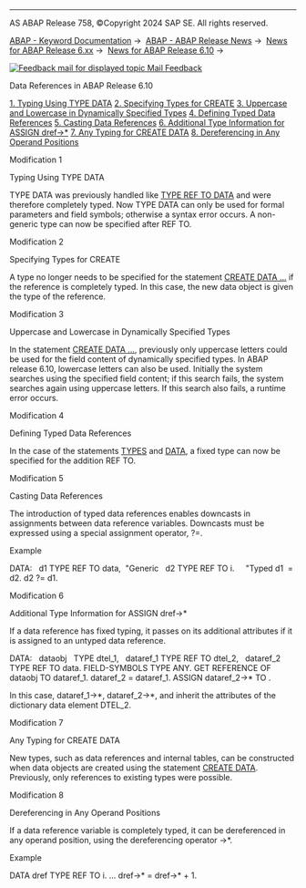   

* * *

AS ABAP Release 758, ©Copyright 2024 SAP SE. All rights reserved.

[ABAP - Keyword Documentation](javascript:call_link\('abenabap.htm'\)) →  [ABAP - ABAP Release News](javascript:call_link\('abennews.htm'\)) →  [News for ABAP Release 6.xx](javascript:call_link\('abennews-6.htm'\)) →  [News for ABAP Release 6.10](javascript:call_link\('abennews-610.htm'\)) → 

 [![](Mail.gif?object=Mail.gif "Feedback mail for displayed topic") Mail Feedback](mailto:f1_help@sap.com?subject=Feedback%20on%20ABAP%20Documentation&body=Document:%20Data%20References%20in%20ABAP%20Release%206.10%2C%20ABENNEWS-610-REFERENZEN%2C%20758%0D%0A%0D%0AError:%0D%0A%0D%0A%0D%0A%0D%0ASuggestion%20for%20improvement:
)

Data References in ABAP Release 6.10

[1\. Typing Using TYPE DATA](#!ABAP_MODIFICATION_1@1@)
[2\. Specifying Types for CREATE](#!ABAP_MODIFICATION_2@2@)
[3\. Uppercase and Lowercase in Dynamically Specified Types](#!ABAP_MODIFICATION_3@3@)
[4\. Defining Typed Data References](#!ABAP_MODIFICATION_4@4@)
[5\. Casting Data References](#!ABAP_MODIFICATION_5@5@)
[6\. Additional Type Information for ASSIGN dref->\*](#!ABAP_MODIFICATION_6@6@)
[7\. Any Typing for CREATE DATA](#!ABAP_MODIFICATION_7@7@)
[8\. Dereferencing in Any Operand Positions](#!ABAP_MODIFICATION_8@8@)

Modification 1   

Typing Using TYPE DATA

TYPE DATA was previously handled like [TYPE REF TO DATA](javascript:call_link\('abaptypes_simple.htm'\)) and were therefore completely typed. Now TYPE DATA can only be used for formal parameters and field symbols; otherwise a syntax error occurs. A non-generic type can now be specified after REF TO.

Modification 2   

Specifying Types for CREATE

A type no longer needs to be specified for the statement [CREATE DATA ...](javascript:call_link\('abapcreate_data.htm'\)) if the reference is completely typed. In this case, the new data object is given the type of the reference.

Modification 3   

Uppercase and Lowercase in Dynamically Specified Types

In the statement [CREATE DATA ...](javascript:call_link\('abapcreate_data.htm'\)), previously only uppercase letters could be used for the field content of dynamically specified types. In ABAP release 6.10, lowercase letters can also be used. Initially the system searches using the specified field content; if this search fails, the system searches again using uppercase letters. If this search also fails, a runtime error occurs.

Modification 4   

Defining Typed Data References

In the case of the statements [TYPES](javascript:call_link\('abaptypes_simple.htm'\)) and [DATA](javascript:call_link\('abapdata_simple.htm'\)), a fixed type can now be specified for the addition REF TO.

Modification 5   

Casting Data References

The introduction of typed data references enables downcasts in assignments between data reference variables. Downcasts must be expressed using a special assignment operator, ?=.

Example

DATA:
  d1 TYPE REF TO data,  "Generic
  d2 TYPE REF TO i.     "Typed
d1  = d2.
d2 ?= d1.

Modification 6   

Additional Type Information for ASSIGN dref->\*

If a data reference has fixed typing, it passes on its additional attributes if it is assigned to an untyped data reference.

DATA:
  dataobj   TYPE dtel\_1,
  dataref\_1 TYPE REF TO dtel\_2,
  dataref\_2 TYPE REF TO data.
FIELD-SYMBOLS <fs> TYPE ANY.
GET REFERENCE OF dataobj TO dataref\_1.
dataref\_2 = dataref\_1.
ASSIGN dataref\_2->\* TO <fs>.

In this case, dataref\_1->\*, dataref\_2->\*, and <F> inherit the attributes of the dictionary data element DTEL\_2.

Modification 7   

Any Typing for CREATE DATA

New types, such as data references and internal tables, can be constructed when data objects are created using the statement [CREATE DATA](javascript:call_link\('abapcreate_data.htm'\)). Previously, only references to existing types were possible.

Modification 8   

Dereferencing in Any Operand Positions

If a data reference variable is completely typed, it can be dereferenced in any operand position, using the dereferencing operator \->\*.

Example

DATA dref TYPE REF TO i.
...
dref->\* = dref->\* + 1.